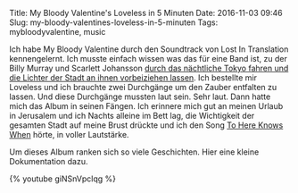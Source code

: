 Title: My Bloody Valentine's Loveless in 5 Minuten
Date: 2016-11-03 09:46
Slug: my-bloody-valentines-loveless-in-5-minuten
Tags: mybloodyvalentine, music

Ich habe My Bloody Valentine durch den Soundtrack von Lost In Translation kennengelernt. Ich musste einfach wissen was das für eine Band ist, zu der Billy Murray und Scarlett Johansson [durch das nächtliche Tokyo fahren und die Lichter der Stadt an ihnen vorbeiziehen lassen](https://www.youtube.com/watch?v=Hsj9sMDgh-A). Ich bestellte mir Loveless und ich brauchte zwei Durchgänge um den Zauber entfalten zu lassen. Und diese Durchgänge mussten laut sein. Sehr laut. Dann hatte mich das Album in seinen Fängen. Ich erinnere mich gut an meinen Urlaub in Jerusalem und ich Nachts alleine im Bett lag, die Wichtigkeit der gesamten Stadt auf meine Brust drückte und ich den Song [To Here Knows When](https://www.youtube.com/watch?v=xdHS1sbV5xw) hörte, in voller Lautstärke.

Um dieses Album ranken sich so viele Geschichten. Hier eine kleine Dokumentation dazu.

{% youtube giNSnVpclqg %}
